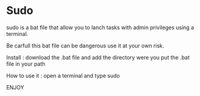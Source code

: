 # Sudo

sudo is a bat file that allow you to lanch tasks with admin privileges using a terminal.

Be carfull this bat file can be dangerous use it at your own risk.

Install : download the .bat file and add the directory were you put the .bat file in your path

How to use it : open a terminal and type sudo <Task> <Args>

ENJOY
